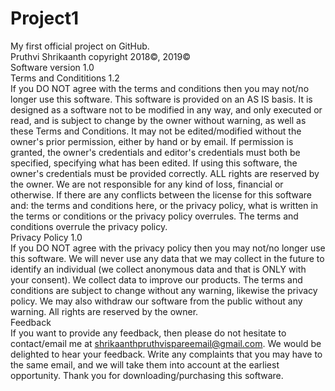 # Project1
My first official project on GitHub. <br>
Pruthvi Shrikaanth copyright 2018©, 2019© <br>
Software version 1.0 <br>
Terms and Condititions 1.2 <br>
If you DO NOT agree with the terms and conditions then you may not/no longer use this software. This software is provided on an AS IS basis. It is designed as a software not to be modified in any way, and only executed or read, and is subject to change by the owner without warning, as well as these Terms and Conditions. It may not be edited/modified without the owner's prior permission, either by hand or by email. If permission is granted, the owner's credentials and editor's credentials must both be specified, specifying what has been edited. If using this software, the owner's credentials must be provided correctly. ALL rights are reserved by the owner. We are not responsible for any kind of loss, financial or otherwise. If there are any conflicts between the license for this software and: the terms and conditions here, or the privacy policy, what is written in the terms or conditions or the privacy policy overrules. The terms and conditions overrule the privacy policy.<br>
Privacy Policy 1.0 <br>
If you DO NOT agree with the privacy policy then you may not/no longer use this software. We will never use any data that we may collect in the future to identify an individual (we collect anonymous data and that is ONLY with your consent). We collect data to improve our products. The terms and conditions are subject to change without any warning, likewise the privacy policy. We may also withdraw our software from the public without any warning. All rights are reserved by the owner. <br>
Feedback <br>
If you want to provide any feedback, then please do not hesitate to contact/email me at shrikaanthpruthvispareemail@gmail.com. We would be delighted to hear your feedback. Write any complaints that you may have to the same email, and we will take them into account at the earliest opportunity. Thank you for downloading/purchasing this software. <br>
